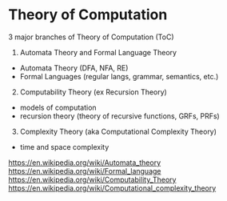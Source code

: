 # Theory of Computation

3 major branches of Theory of Computation (ToC)
1. Automata Theory and Formal Language Theory
  - Automata Theory (DFA, NFA, RE)
  - Formal Languages (regular langs, grammar, semantics, etc.)
2. Computability Theory (ex Recursion Theory)
  - models of computation
  - recursion theory (theory of recursive functions, GRFs, PRFs)
3. Complexity Theory (aka Computational Complexity Theory)
  - time and space complexity

https://en.wikipedia.org/wiki/Automata_theory
https://en.wikipedia.org/wiki/Formal_language
https://en.wikipedia.org/wiki/Computability_Theory
https://en.wikipedia.org/wiki/Computational_complexity_theory
